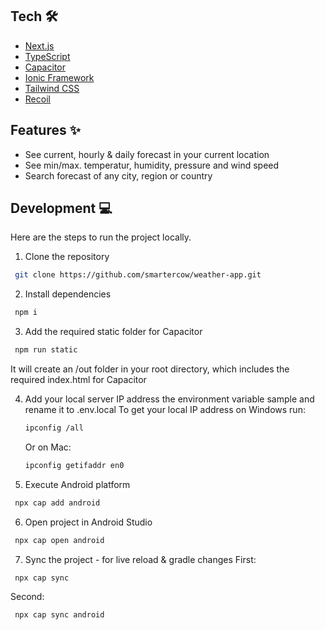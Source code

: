 ## Tech 🛠

- [Next.js](https://nextjs.org)
- [TypeScript](https://www.typescriptlang.org)
- [Capacitor](https://capacitorjs.com/)
- [Ionic Framework](https://ionicframework.com/)
- [Tailwind CSS](https://tailwindcss.com)
- [Recoil](https://recoiljs.org/)

## Features ✨

- See current, hourly & daily forecast in your current location
- See min/max. temperatur, humidity, pressure and wind speed
- Search forecast of any city, region or country

## Development 💻

Here are the steps to run the project locally.

1. Clone the repository

```bash
 git clone https://github.com/smartercow/weather-app.git
```

2. Install dependencies

```bash
 npm i
```

3. Add the required static folder for Capacitor

```bash
 npm run static
```

It will create an /out folder in your root directory, which includes the required index.html for Capacitor

4. Add your local server IP address the environment variable sample and rename it to .env.local
   To get your local IP address on Windows run:
   ```bash
   ipconfig /all
   ```
   Or on Mac:
   ```bash
   ipconfig getifaddr en0
   ```
5. Execute Android platform

```bash
 npx cap add android
```

6. Open project in Android Studio

```bash
 npx cap open android
```

7. Sync the project - for live reload & gradle changes
   First:

```bash
 npx cap sync
```

Second:

```bash
 npx cap sync android
```
